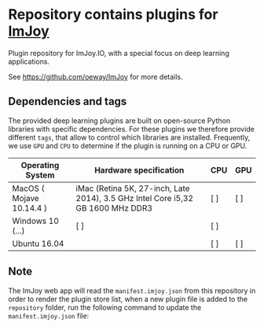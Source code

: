 # Repository contains plugins for [ImJoy](https://imjoy.io)

Plugin repository for ImJoy.IO, with a special focus on deep learning applications.

See <https://github.com/oeway/ImJoy> for more details.

## Dependencies and tags
The provided deep learning plugins are built on open-source Python libraries
with specific dependencies. For these plugins we therefore provide different
`tags`, that allow to control which libraries are installed. Frequently, we use
`GPU` and `CPU` to determine if the plugin is running on a CPU or GPU.

| Operating System   |                      Hardware specification                |  CPU | GPU|
| -------------------------------------- | ------------------------------------ | --- | ---|
| MacOS ( Mojave 10.14.4 )        | iMac (Retina 5K, 27-inch, Late 2014), 3.5 GHz Intel Core i5,32 GB 1600 MHz DDR3 | [ ] | [ ]|
| Windows 10 (...)  | [ ]  | [ ]  |   |
| Ubuntu 16.04  |   | [ ]  | [ ]  |



## Note
The ImJoy web app will read the `manifest.imjoy.json` from this repository in order to render the plugin store list, when a new plugin file is added to the `repository` folder, run the following command to update the `manifest.imjoy.json` file:
